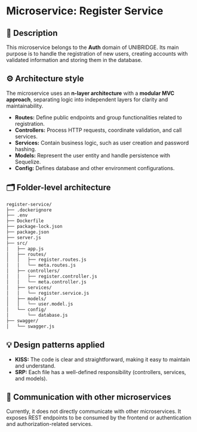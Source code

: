 # Microservice: Register Service

## 🧩 Description

This microservice belongs to the **Auth** domain of UNIBRIDGE. Its main purpose is to handle the registration of new users, creating accounts with validated information and storing them in the database.

## ⚙️ Architecture style

The microservice uses an **n-layer architecture** with a **modular MVC approach**, separating logic into independent layers for clarity and maintainability.

- **Routes:** Define public endpoints and group functionalities related to registration.
- **Controllers:** Process HTTP requests, coordinate validation, and call services.
- **Services:** Contain business logic, such as user creation and password hashing.
- **Models:** Represent the user entity and handle persistence with Sequelize.
- **Config:** Defines database and other environment configurations.

## 🗂️ Folder-level architecture

```markdown
register-service/
├── .dockerignore
├── .env
├── Dockerfile
├── package-lock.json
├── package.json
├── server.js
├── src/
│   ├── app.js
│   ├── routes/
│   │   ├── register.routes.js
│   │   └── meta.routes.js
│   ├── controllers/
│   │   ├── register.controller.js
│   │   └── meta.controller.js
│   ├── services/
│   │   └── register.service.js
│   ├── models/
│   │   └── user.model.js
│   └── config/
│       └── database.js
├── swagger/
│   └── swagger.js
```

## 💡 Design patterns applied

- **KISS:** The code is clear and straightforward, making it easy to maintain and understand.
- **SRP:** Each file has a well-defined responsibility (controllers, services, and models).

## 🔗 Communication with other microservices

Currently, it does not directly communicate with other microservices. It exposes REST endpoints to be consumed by the frontend or authentication and authorization-related services.
